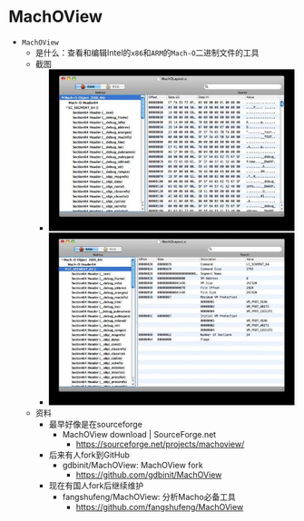 # MachOView

* `MachOView`
  * 是什么：查看和编辑Intel的`x86`和`ARM`的`Mach-O`二进制文件的工具
  * 截图
    * ![mach_o_object_screenshot](../../../../assets/img/mach_o_object_screenshot.jpg)
    * ![mach_o_x86_64](../../../../assets/img/mach_o_x86_64.jpg)
  * 资料
    * 最早好像是在sourceforge
      * MachOView download | SourceForge.net
        * https://sourceforge.net/projects/machoview/
    * 后来有人fork到GitHub
      * gdbinit/MachOView: MachOView fork
        * https://github.com/gdbinit/MachOView
    * 现在有国人fork后继续维护
      * fangshufeng/MachOView: 分析Macho必备工具
        * https://github.com/fangshufeng/MachOView
